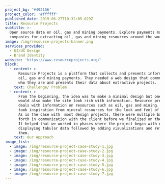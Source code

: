 ```yaml
---
project_bg: '#492156'
project_color: '#ffffff'
published_date: 2019-06-27T10:32:05.029Z
title: Resource Projects
subtitle: >-
  Open source data on oil, gas and mining payments. Explore payments made by
  companies for extracting oil, gas and mining resources around the world
image: /img/resource-projects-banner.png
services_provided:
  - UI/UX Design
  - Brand Identity
website: 'https://www.resourceprojects.org/'
block:
  - content: >-
      Resource Projects is a platform that collects and presents information on
      oil, gas and mining payments. They needed a web design that communicates
      who they are and presents their data about extractive projects.
    text: Challenge/ Problem
  - content: >-
      From the beginning, the idea was to make a minimal design but one that
      would also make the site look rich with information. Resource projects
      deals with information on resources such as oil, gas and mining. So we
      took inspiration from mineral resources for the look and feel of the site.
      As is the case with  most design projects, there were multiple back and
      forth in communication with the client before we finalized on the design.
      It helped that we worked in phases where the project began with only
      displaying tabular data followed by adding visualizations and refining
      them.
    text: Our Approach
image_list:
  - image: /img/resource-project-case-study-1.jpg
  - image: /img/resource-project-case-study-2.jpg
  - image: /img/resource-project-case-study-3.jpg
  - image: /img/resource-project-case-study-4.jpg
  - image: /img/resource-project-case-study-5.jpg
  - image: /img/resource-project-case-study-6.jpg
  - image: /img/resource-project-case-study-7.jpg
---
```


